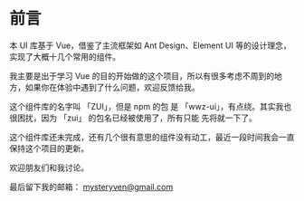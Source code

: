 # 前言

本 UI 库基于 Vue，借鉴了主流框架如 Ant Design、Element UI 等的设计理念，实现了大概十几个常用的组件。

我主要是出于学习 Vue 的目的开始做的这个项目，所以有很多考虑不周到的地方，如果你在体验中遇到了什么问题，欢迎反馈给我。

这个组件库的名字叫 「ZUI」，但是 npm 的包 是 「wwz-ui」，有点绕。其实我也很困扰，因为 「zui」 的包名已经被使用了，所有只能
先将就一下了。

这个组件库还未完成，还有几个很有意思的组件没有动工，最近一段时间我会一直保持这个项目的更新。

欢迎朋友们和我讨论。

最后留下我的邮箱： mysteryven@gmail.com 






